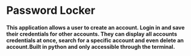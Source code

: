 # Password Locker
#### This application allows a user to create an account. Login in and save their credentials for other accounts. They can display all accounts credentials at once, search for a specific account and even delete an account.Built in python and only accessible through the terminal.